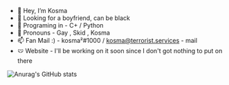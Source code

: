 - 👋 Hey, I’m Kosma 
- 👀 Looking for a boyfriend, can be black
- 🌱 Programing in - C+ / Python
- 💞️ Pronouns - Gay , Skid , Kosma
- 📫 Fan Mail :) - kosma²#1000 / kosma@terrorist.services - mail
- 🩲 Website - I'll be working on it soon since I don't got nothing to put on there 

![Anurag's GitHub stats](https://github-readme-stats.vercel.app/api?username=Kosma200&show_icons=true&theme=dark)

